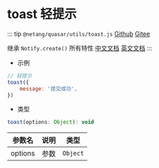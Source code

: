 # toast 轻提示

::: tip
`@netang/quasar/utils/toast.js` [Github](https://github.com/netangsoft/netang-quasar/blob/main/utils/toast.js) [Gitee](https://gitee.com/jinmarcus/netang-quasar/blob/main/utils/toast.js)

继承 `Notify.create()` 所有特性
[中文文档](http://www.quasarchs.com/quasar-plugins/notify) [英文文档](https://quasar.dev/quasar-plugins/notify)
:::

- 示例

```javascript
// 轻提示
toast({
    message: '提交成功',
})
```

- 类型

```javascript
toast(options: Object): void
```

| 参数名     | 说明  | 类型       |
|---------|-----|----------|
| options | 参数  | `Object` |
